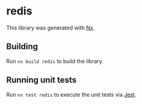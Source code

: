 # redis

This library was generated with [Nx](https://nx.dev).



## Building

Run `nx build redis` to build the library.





## Running unit tests

Run `nx test redis` to execute the unit tests via [Jest](https://jestjs.io).


